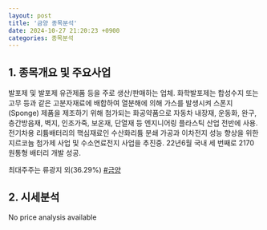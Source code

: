 ```yaml
---
layout: post
title: '금양 종목분석'
date: 2024-10-27 21:20:23 +0900
categories: 종목분석
---
```


## 1. 종목개요 및 주요사업

발포제 및 발포제 유관제품 등을 주로 생산/판매하는 업체. 화학발포제는 합성수지 또는 고무 등과 같은 고분자재료에 배합하여 열분해에 의해 가스를 발생시켜 스폰지(Sponge) 제품을 제조하기 위해 첨가되는 화공약품으로 자동차 내장재, 운동화, 완구, 층간방음재, 벽지, 인조가죽, 보온재, 단열재 등 엔지니어링 플라스틱 산업 전반에 사용. 전기차용 리튬배터리의 핵심재료인 수산화리튬 분쇄 가공과 이차전지 성능 향상을 위한 지르코늄 첨가제 사업 및 수소연료전지 사업을 추진중. 22년6월 국내 세 번째로 2170 원통형 배터리 개발 성공.

최대주주는 류광지 외(36.29%)
[#금양](#)

## 2. 시세분석

No price analysis available
